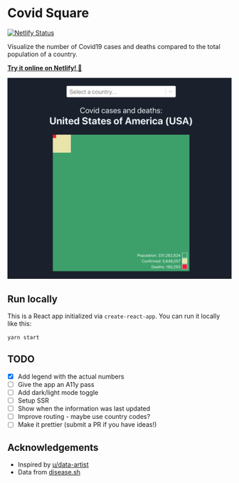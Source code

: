 # Covid Square

[![Netlify Status](https://api.netlify.com/api/v1/badges/8a7e38f4-628f-440c-94e7-515e5d1e1944/deploy-status)](https://app.netlify.com/sites/covid-square/deploys)

Visualize the number of Covid19 cases and deaths compared to the total population of a country.

[**Try it online on Netlify! 🚀**](https://covid-square.netlify.app)

<a href="https://covid-square.netlify.app">
  <img alt="Example Screenshot of React Square" src="public/example.png">
</a>

## Run locally

This is a React app initialized via `create-react-app`. You can run it locally like this:

```
yarn start
```

## TODO

- [x] Add legend with the actual numbers
- [ ] Give the app an A11y pass
- [ ] Add dark/light mode toggle
- [ ] Setup SSR
- [ ] Show when the information was last updated
- [ ] Improve routing - maybe use country codes?
- [ ] Make it prettier (submit a PR if you have ideas!)

## Acknowledgements

* Inspired by [u/data-artist](https://www.reddit.com/r/dataisbeautiful/comments/ia4waq/oc_covid_cases_and_deaths_in_the_us_as_a)
* Data from [disease.sh](https://disease.sh)
